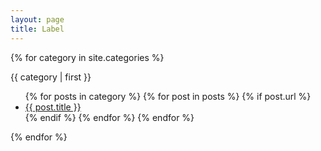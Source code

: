```yaml
---
layout: page
title: Label
---
```


<!-- category start -->
{% for category in site.categories %}
<div class="LabelBorder"><span>{{ category | first }}</span>
    <ul>
    {% for posts in category %}
      {% for post in posts %}
        {% if post.url %}<li><a href="{{ post.url }}">{{ post.title }}</a></li>{% endif %}
      {% endfor %}
    {% endfor %}
  </ul>
</div>
{% endfor %}
<!-- category end -->